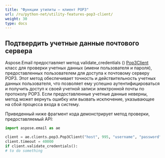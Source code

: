 ```yaml
---
title: "Функции утилиты — клиент POP3"
url: /ru/python-net/utility-features-pop3-client/
weight: 30
type: docs
---
```


## **Подтвердить учетные данные почтового сервера**

Aspose.Email предоставляет метод validate_credentials () [Pop3Client](https://reference.aspose.com/email/python-net/aspose.email.clients.pop3/pop3client/#pop3client-class) класс для проверки учетных данных (имени пользователя и пароля), предоставленных пользователем для доступа к почтовому серверу POP3. Этот метод обеспечивает точность и действительность учетных данных пользователя, что позволяет ему успешно аутентифицироваться и получить доступ к своей учетной записи электронной почты по протоколу POP3. Если предоставленные учетные данные неверны, метод может вернуть ошибку или вызвать исключение, указывающее на сбой процесса входа в систему.

Приведенный ниже фрагмент кода демонстрирует метод проверки, предоставляемый API:

```py
import aspose.email as ae

client = ae.clients.pop3.Pop3Client("host", 995, "username", "password", ae.clients.SecurityOptions.AUTO)
client.timeout = 40000
if client.validate_credentials():
# to do something
```